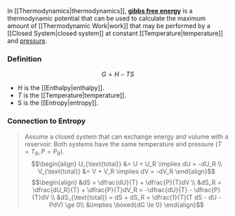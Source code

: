 In [[Thermodynamics\|thermodynamics]], [**gibbs free energy**](https://en.wikipedia.org/wiki/Gibbs_free_energy) is a thermodynamic potential that can be used to calculate the maximum amount of [[Thermodynamic Work\|work]] that may be performed by a [[Closed System\|closed system]] at constant [[Temperature\|temperature]] and [pressure](https://en.wikipedia.org/wiki/Pressure "Pressure").

### Definition
$$G = H - TS$$
 - $H$ is the [[Enthalpy\|enthalpy]].
 - $T$ is the [[Temperature\|temperature]].
 - S is the [[Entropy\|entropy]].

### Connection to Entropy
> Assume a closed system that can exchange energy and volume with a reservoir.
> Both systems have the same temperature and pressure ($T = T_R, P = P_R$).
$$\begin{align}
U_{\text{total}} &= U + U_R \implies dU = -dU_R \\
V_{\text{total}} &= V + V_R \implies dV = -dV_R
\end{align}$$
$$\begin{align}
&dS = \dfrac{dU}{T} + \dfrac{P}{T}dV \\
&dS_R = \dfrac{dU_R}{T} + \dfrac{P}{T}dV_R = -\dfrac{dU}{T} - \dfrac{P}{T}dV \\
&dS_{\text{total}} = dS + dS_R = \dfrac{1}{T}(T dS - dU - PdV) \ge 0\\
&\implies \boxed{dG \le 0}
\end{align}$$
